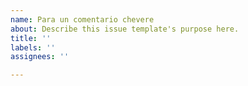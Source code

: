 ```yaml
---
name: Para un comentario chevere
about: Describe this issue template's purpose here.
title: ''
labels: ''
assignees: ''

---
```



